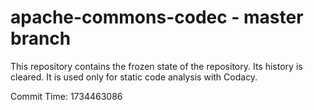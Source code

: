 # apache-commons-codec - master branch

This repository contains the frozen state of the repository.
Its history is cleared. It is used only for static code
analysis with Codacy.

Commit Time: 1734463086